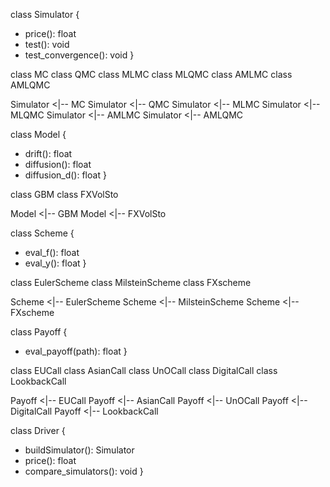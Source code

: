 
class Simulator {
  + price(): float
  + test(): void
  + test_convergence(): void
}

class MC
class QMC
class MLMC
class MLQMC
class AMLMC
class AMLQMC

Simulator <|-- MC
Simulator <|-- QMC
Simulator <|-- MLMC
Simulator <|-- MLQMC
Simulator <|-- AMLMC
Simulator <|-- AMLQMC

class Model {
  + drift(): float
  + diffusion(): float
  + diffusion_d(): float
}

class GBM
class FXVolSto

Model <|-- GBM
Model <|-- FXVolSto

class Scheme {
  + eval_f(): float
  + eval_y(): float
}

class EulerScheme
class MilsteinScheme
class FXscheme

Scheme <|-- EulerScheme
Scheme <|-- MilsteinScheme
Scheme <|-- FXscheme

class Payoff {
  + eval_payoff(path): float
}

class EUCall
class AsianCall
class UnOCall
class DigitalCall
class LookbackCall

Payoff <|-- EUCall
Payoff <|-- AsianCall
Payoff <|-- UnOCall
Payoff <|-- DigitalCall
Payoff <|-- LookbackCall

class Driver {
  + buildSimulator(): Simulator
  + price(): float
  + compare_simulators(): void
}
